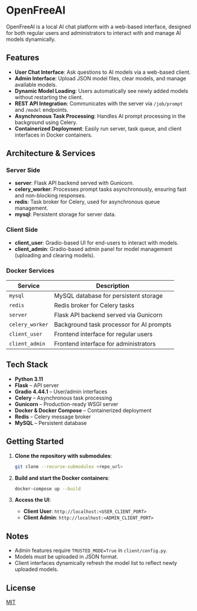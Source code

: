 # OpenFreeAI

OpenFreeAI is a local AI chat platform with a web-based interface, designed for both regular users and administrators to interact with and manage AI models dynamically.

## Features

- **User Chat Interface**: Ask questions to AI models via a web-based client.
- **Admin Interface**: Upload JSON model files, clear models, and manage available models.
- **Dynamic Model Loading**: Users automatically see newly added models without restarting the client.
- **REST API Integration**: Communicates with the server via `/job/prompt` and `/model` endpoints.
- **Asynchronous Task Processing**: Handles AI prompt processing in the background using Celery.
- **Containerized Deployment**: Easily run server, task queue, and client interfaces in Docker containers.

## Architecture & Services

### Server Side

- **server**: Flask API backend served with Gunicorn.
- **celery_worker**: Processes prompt tasks asynchronously, ensuring fast and non-blocking responses.
- **redis**: Task broker for Celery, used for asynchronous queue management.
- **mysql**: Persistent storage for server data.

### Client Side

- **client_user**: Gradio-based UI for end-users to interact with models.
- **client_admin**: Gradio-based admin panel for model management (uploading and clearing models).

### Docker Services

| Service         | Description                              |
| --------------- | ---------------------------------------- |
| `mysql`         | MySQL database for persistent storage    |
| `redis`         | Redis broker for Celery tasks            |
| `server`        | Flask API backend served via Gunicorn    |
| `celery_worker` | Background task processor for AI prompts |
| `client_user`   | Frontend interface for regular users     |
| `client_admin`  | Frontend interface for administrators    |

## Tech Stack

- **Python 3.11**
- **Flask** – API server
- **Gradio 4.44.1** – User/admin interfaces
- **Celery** – Asynchronous task processing
- **Gunicorn** – Production-ready WSGI server
- **Docker & Docker Compose** – Containerized deployment
- **Redis** – Celery message broker
- **MySQL** – Persistent database

## Getting Started

1. **Clone the repository with submodules**:

   ```bash
   git clone --recurse-submodules <repo_url>
   ```

2. **Build and start the Docker containers**:

   ```bash
   docker-compose up --build
   ```

3. **Access the UI**:
   - **Client User**: `http://localhost:<USER_CLIENT_PORT>`
   - **Client Admin**: `http://localhost:<ADMIN_CLIENT_PORT>`

## Notes

- Admin features require `TRUSTED_MODE=True` in `client/config.py`.
- Models must be uploaded in JSON format.
- Client interfaces dynamically refresh the model list to reflect newly uploaded models.

## License

[MIT](LICENSE)

